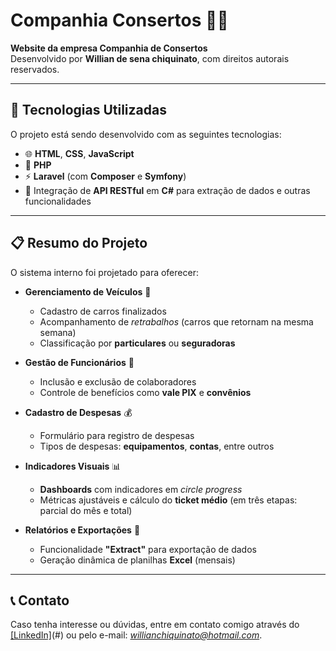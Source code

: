# Companhia Consertos 🚗🔧

**Website da empresa Companhia de Consertos**  
Desenvolvido por **Willian de sena chiquinato**, com direitos autorais reservados.

---

## 🚀 Tecnologias Utilizadas

O projeto está sendo desenvolvido com as seguintes tecnologias:

- 🌐 **HTML**, **CSS**, **JavaScript**  
- 🐘 **PHP**  
- ⚡ **Laravel** (com **Composer** e **Symfony**)
- 🔗 Integração de **API RESTful** em **C#** para extração de dados e outras funcionalidades

---

## 📋 Resumo do Projeto

O sistema interno foi projetado para oferecer:

- **Gerenciamento de Veículos** 🚙  
  - Cadastro de carros finalizados  
  - Acompanhamento de *retrabalhos* (carros que retornam na mesma semana)  
  - Classificação por **particulares** ou **seguradoras**  

- **Gestão de Funcionários** 👥  
  - Inclusão e exclusão de colaboradores  
  - Controle de benefícios como **vale PIX** e **convênios**  

- **Cadastro de Despesas** 💰  
  - Formulário para registro de despesas  
  - Tipos de despesas: **equipamentos**, **contas**, entre outros  

- **Indicadores Visuais** 📊  
  - **Dashboards** com indicadores em *circle progress*  
  - Métricas ajustáveis e cálculo do **ticket médio** (em três etapas: parcial do mês e total)  

- **Relatórios e Exportações** 📁  
  - Funcionalidade **"Extract"** para exportação de dados  
  - Geração dinâmica de planilhas **Excel** (mensais)  

---

## 📞 Contato

Caso tenha interesse ou dúvidas, entre em contato comigo através do [\[LinkedIn\]](https://www.linkedin.com/in/willian-de-sena-chiquinato-97b857260/)(#) ou pelo e-mail: *willianchiquinato@hotmail.com*.

